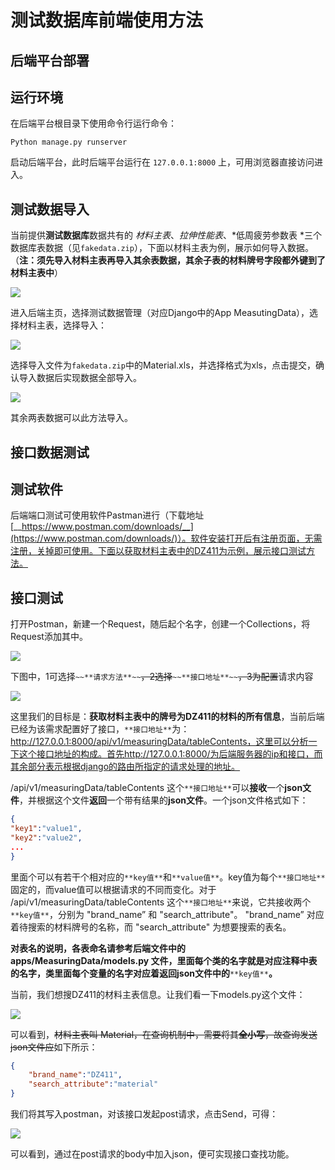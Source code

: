 # 测试数据库前端使用方法

## 后端平台部署

## 运行环境

在后端平台根目录下使用命令行运行命令：

```shell
Python manage.py runserver
```

启动后端平台，此时后端平台运行在 `127.0.0.1:8000` 上，可用浏览器直接访问进入。

## 测试数据导入

当前提供**测试数据库**数据共有的 *材料主表*、*拉伸性能表*、*低周疲劳参数表 *三个数据库表数据（见`fakedata.zip`），下面以材料主表为例，展示如何导入数据。（**注：须先导入材料主表再导入其余表数据，其余子表的材料牌号字段都外键到了材料主表中**）

![](https://tcs-ga.teambition.net/storage/111x11cab4c266c650e5e7a34752c87513a4?Signature=eyJhbGciOiJIUzI1NiIsInR5cCI6IkpXVCJ9.eyJBcHBJRCI6IjU5Mzc3MGZmODM5NjMyMDAyZTAzNThmMSIsIl9hcHBJZCI6IjU5Mzc3MGZmODM5NjMyMDAyZTAzNThmMSIsIl9vcmdhbml6YXRpb25JZCI6IiIsImV4cCI6MTYwMjAwMzEyOCwiaWF0IjoxNjAxMzk4MzI4LCJyZXNvdXJjZSI6Ii9zdG9yYWdlLzExMXgxMWNhYjRjMjY2YzY1MGU1ZTdhMzQ3NTJjODc1MTNhNCJ9.FVWEEN_pSPAnEmEn4y8gfSb1Mbxi467-tWvtEU-rels&download=image.png "")

进入后端主页，选择测试数据管理（对应Django中的App MeasutingData），选择材料主表，选择导入：

![](https://tcs-ga.teambition.net/storage/111x5544abf4c7cba1723672095bd47e2aa9?Signature=eyJhbGciOiJIUzI1NiIsInR5cCI6IkpXVCJ9.eyJBcHBJRCI6IjU5Mzc3MGZmODM5NjMyMDAyZTAzNThmMSIsIl9hcHBJZCI6IjU5Mzc3MGZmODM5NjMyMDAyZTAzNThmMSIsIl9vcmdhbml6YXRpb25JZCI6IiIsImV4cCI6MTYwMjAwMzEyOCwiaWF0IjoxNjAxMzk4MzI4LCJyZXNvdXJjZSI6Ii9zdG9yYWdlLzExMXg1NTQ0YWJmNGM3Y2JhMTcyMzY3MjA5NWJkNDdlMmFhOSJ9.ba3RFO2q_kVDgFTqrBdyCT-89PBvmTUx4WMRI5q7qCo&download=image.png "")

选择导入文件为`fakedata.zip`中的Material.xls，并选择格式为xls，点击提交，确认导入数据后实现数据全部导入。

![](https://tcs-ga.teambition.net/storage/111xa698e4b09ab9059b815e9811a007a76c?Signature=eyJhbGciOiJIUzI1NiIsInR5cCI6IkpXVCJ9.eyJBcHBJRCI6IjU5Mzc3MGZmODM5NjMyMDAyZTAzNThmMSIsIl9hcHBJZCI6IjU5Mzc3MGZmODM5NjMyMDAyZTAzNThmMSIsIl9vcmdhbml6YXRpb25JZCI6IiIsImV4cCI6MTYwMjAwMzEyOCwiaWF0IjoxNjAxMzk4MzI4LCJyZXNvdXJjZSI6Ii9zdG9yYWdlLzExMXhhNjk4ZTRiMDlhYjkwNTliODE1ZTk4MTFhMDA3YTc2YyJ9.uhmwm5IegAEEG5qbozy0oCo3YBbu0R317xrVpAPDvqQ&download=image.png "")

其余两表数据可以此方法导入。

## 接口数据测试

## 测试软件

后端端口测试可使用软件Pastman进行（下载地址[__https://www.postman.com/downloads/__](https://www.postman.com/downloads/)）。软件安装打开后有注册页面，无需注册，关掉即可使用。下面以获取材料主表中的DZ411为示例，展示接口测试方法。

## 接口测试

打开Postman，新建一个Request，随后起个名字，创建一个Collections，将Request添加其中。

![](https://tcs-ga.teambition.net/storage/111x292e44baee8a31037e07f7cdaee9c285?Signature=eyJhbGciOiJIUzI1NiIsInR5cCI6IkpXVCJ9.eyJBcHBJRCI6IjU5Mzc3MGZmODM5NjMyMDAyZTAzNThmMSIsIl9hcHBJZCI6IjU5Mzc3MGZmODM5NjMyMDAyZTAzNThmMSIsIl9vcmdhbml6YXRpb25JZCI6IiIsImV4cCI6MTYwMjAwMzEyOCwiaWF0IjoxNjAxMzk4MzI4LCJyZXNvdXJjZSI6Ii9zdG9yYWdlLzExMXgyOTJlNDRiYWVlOGEzMTAzN2UwN2Y3Y2RhZWU5YzI4NSJ9.lI5IPKHtw_ctLjXMdQs4YZdDlKZVnhizdJw8bF2zbaM&download=image.png "")

下图中，1可选择`~~**请求方法**~~`~~，2选择~~`~~**接口地址**~~`~~，3为配置~~请求内容

![](https://tcs-ga.teambition.net/storage/111x0a8c7fd25c0e96ae441806ff6626cf04?Signature=eyJhbGciOiJIUzI1NiIsInR5cCI6IkpXVCJ9.eyJBcHBJRCI6IjU5Mzc3MGZmODM5NjMyMDAyZTAzNThmMSIsIl9hcHBJZCI6IjU5Mzc3MGZmODM5NjMyMDAyZTAzNThmMSIsIl9vcmdhbml6YXRpb25JZCI6IiIsImV4cCI6MTYwMjAwMzEyOCwiaWF0IjoxNjAxMzk4MzI4LCJyZXNvdXJjZSI6Ii9zdG9yYWdlLzExMXgwYThjN2ZkMjVjMGU5NmFlNDQxODA2ZmY2NjI2Y2YwNCJ9._hujerCKiL9Tn99BKacnLM0ws_5SKDldBA7Z6VHVX_g&download=image.png "")

这里我们的目标是：**获取材料主表中的牌号为DZ411的材料的所有信息**，当前后端已经为该需求配置好了接口，`**接口地址**`为：http://127.0.0.1:8000/api/v1/measuringData/tableContents，这里可以分析一下这个接口地址的构成。首先http://127.0.0.1:8000/为后端服务器的ip和接口，而其余部分表示根据django的路由所指定的请求处理的地址。

/api/v1/measuringData/tableContents 这个`**接口地址**`可以**接收**一个**json文件**，并根据这个文件**返回**一个带有结果的**json文件**。一个json文件格式如下：

```json
{
"key1":"value1",
"key2":"value2",
...
}
```

里面个可以有若干个相对应的`**key值**`和`**value值**`。key值为每个`**接口地址**`固定的，而value值可以根据请求的不同而变化。对于 /api/v1/measuringData/tableContents 这个`**接口地址**`来说，它共接收两个`**key值**`，分别为 "brand_name” 和 "search_attribute"。 "brand_name” 对应着待搜索的材料牌号的名称，而 "search_attribute" 为想要搜索的表名。

**对表名的说明，各表命名请参考后端文件中的  apps/MeasuringData/models.py  文件，里面每个类的名字就是对应注释中表的名字，类里面每个变量的名字对应着返回json文件中的**`**key值**`**。**

当前，我们想搜DZ411的材料主表信息。让我们看一下models.py这个文件：

![](https://tcs-ga.teambition.net/storage/111x3913963ad4d0fa4697199819ef00db08?Signature=eyJhbGciOiJIUzI1NiIsInR5cCI6IkpXVCJ9.eyJBcHBJRCI6IjU5Mzc3MGZmODM5NjMyMDAyZTAzNThmMSIsIl9hcHBJZCI6IjU5Mzc3MGZmODM5NjMyMDAyZTAzNThmMSIsIl9vcmdhbml6YXRpb25JZCI6IiIsImV4cCI6MTYwMjAwMzEyOCwiaWF0IjoxNjAxMzk4MzI4LCJyZXNvdXJjZSI6Ii9zdG9yYWdlLzExMXgzOTEzOTYzYWQ0ZDBmYTQ2OTcxOTk4MTllZjAwZGIwOCJ9.XoFaFM_-uTbB3wjoZpqkBNPnPoumCeHbsKtsyll1GJk&download=image.png "")

可以看到，~~材料主表叫 Material，在查询机制中，需要将其~~~~**全小写**~~~~，故查询发送json文件应~~如下所示：

```json
{
    "brand_name":"DZ411",
    "search_attribute":"material"
}
```

我们将其写入postman，对该接口发起post请求，点击Send，可得：

![](https://tcs-ga.teambition.net/storage/111x53318c99429fe7d32b20498c8017ed7e?Signature=eyJhbGciOiJIUzI1NiIsInR5cCI6IkpXVCJ9.eyJBcHBJRCI6IjU5Mzc3MGZmODM5NjMyMDAyZTAzNThmMSIsIl9hcHBJZCI6IjU5Mzc3MGZmODM5NjMyMDAyZTAzNThmMSIsIl9vcmdhbml6YXRpb25JZCI6IiIsImV4cCI6MTYwMjAwMzEyOCwiaWF0IjoxNjAxMzk4MzI4LCJyZXNvdXJjZSI6Ii9zdG9yYWdlLzExMXg1MzMxOGM5OTQyOWZlN2QzMmIyMDQ5OGM4MDE3ZWQ3ZSJ9.TPPyQszMHo_pP5wBw53xurxNlYUvN-0C_x1wBn76ejY&download=image.png "")

可以看到，通过在post请求的body中加入json，便可实现接口查找功能。